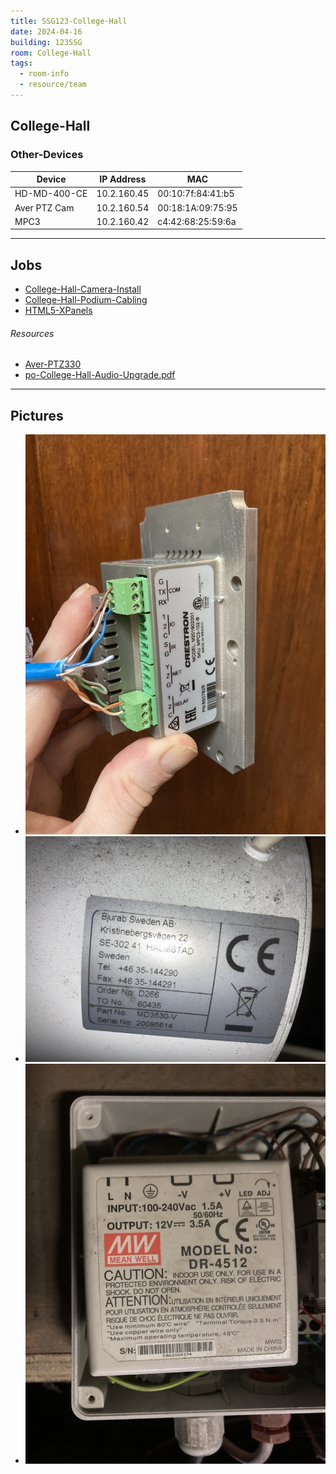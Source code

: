 ```yaml
---
title: SSG123-College-Hall
date: 2024-04-16
building: 123SSG
room: College-Hall
tags:
  - room-info
  - resource/team
---
```


## College-Hall

### Other-Devices

Device           | IP Address  | MAC
---------------- | ----------- | ---------------
HD-MD-400-CE     | 10.2.160.45 | 00:10:7f:84:41:b5
Aver PTZ Cam     | 10.2.160.54 | 00:18:1A:09:75:95
MPC3             | 10.2.160.42 | c4:42:68:25:59:6a

---

## Jobs

- [College-Hall-Camera-Install](../../01-Projects/College-Hall-Camera-Install.md)
- [College-Hall-Podium-Cabling](../../04-Archive/Complete/College-Hall-Podium-Cabling.md)
- [HTML5-XPanels](../../04-Archive/Complete/HTML5-XPanels.md)


###### Resources

- [Aver-PTZ330](../../03-Resources/Equipment/Aver-PTZ330.md)
- [po-College-Hall-Audio-Upgrade.pdf](https://rcsicampus-my.sharepoint.com/:b:/r/personal/owenmccarthy_rcsi_com/Documents/Archive/po-College-Hall-Audio-Upgrade.pdf?csf=1&web=1&e=Miedfp)

---

## Pictures

- ![|200](../../04-Archive/Attachments/College-Hall-MPC-Wiring.jpg)
- ![|200](../../04-Archive/Attachments/College-Hall-Screen-Model.jpg)
- ![|200](../../04-Archive/Attachments/College-Hall-Screen-Relay1.jpg)